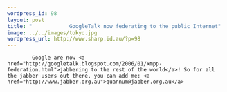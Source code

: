 ```yaml
--- 
wordpress_id: 98
layout: post
title: "            GoogleTalk now federating to the public Internet"
image: ../../images/tokyo.jpg
wordpress_url: http://www.sharp.id.au/?p=98
---
```

            Google are now <a href="http://googletalk.blogspot.com/2006/01/xmpp-federation.html">jabbering to the rest of the world</a>! So for all the jabber users out there, you can add me: <a href="http://www.jabber.org.au">quannum@jabber.org.au</a>
